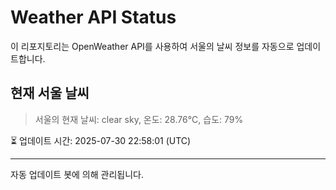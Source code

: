 
# Weather API Status

이 리포지토리는 OpenWeather API를 사용하여 서울의 날씨 정보를 자동으로 업데이트합니다.

## 현재 서울 날씨
> 서울의 현재 날씨: clear sky, 온도: 28.76°C, 습도: 79%

⏳ 업데이트 시간: 2025-07-30 22:58:01 (UTC)

---
자동 업데이트 봇에 의해 관리됩니다.
